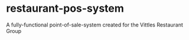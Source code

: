 # restaurant-pos-system
A fully-functional point-of-sale-system created for the Vittles Restaurant Group
